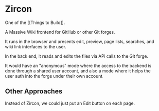 # Zircon

One of the [[Things to Build]].

A Massive Wiki frontend for GitHub or other Git forges.

It runs in the browser and presents edit, preview, page lists, searches, and wiki link interfaces to the user.

In the back end, it reads and edits the files via API calls to the Git forge.

It would have an "anonymous" mode where the access to the backend is done through a shared user account, and also a mode where it helps the user auth into the forge under their own account.

## Other Approaches

Instead of Zircon, we could just put an Edit button on each page.
